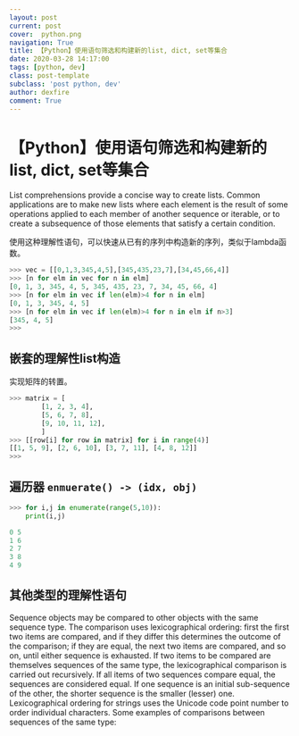 ```yaml
---
layout: post
current: post
cover:  python.png
navigation: True
title: 【Python】使用语句筛选和构建新的list, dict, set等集合
date: 2020-03-28 14:17:00
tags: [python, dev]
class: post-template
subclass: 'post python, dev'
author: dexfire
comment: True
---
```


# 【Python】使用语句筛选和构建新的list, dict, set等集合

List comprehensions provide a concise way to create lists. Common applications are to make new lists where each element is the result of some operations applied to each member of another sequence or iterable, or to create a subsequence of those elements that satisfy a certain condition.

使用这种理解性语句，可以快速从已有的序列中构造新的序列，类似于lambda函数。


```python
>>> vec = [[0,1,3,345,4,5],[345,435,23,7],[34,45,66,4]]
>>> [n for elm in vec for n in elm]
[0, 1, 3, 345, 4, 5, 345, 435, 23, 7, 34, 45, 66, 4]
>>> [n for elm in vec if len(elm)>4 for n in elm]
[0, 1, 3, 345, 4, 5]
>>> [n for elm in vec if len(elm)>4 for n in elm if n>3]
[345, 4, 5]
>>> 
```

## 嵌套的理解性list构造

实现矩阵的转置。
```python
>>> matrix = [
        [1, 2, 3, 4],
        [5, 6, 7, 8],
        [9, 10, 11, 12],
        ]
>>> [[row[i] for row in matrix] for i in range(4)]
[[1, 5, 9], [2, 6, 10], [3, 7, 11], [4, 8, 12]]
>>> 
```

## 遍历器 `enmuerate() -> (idx, obj)`
```python
>>> for i,j in enumerate(range(5,10)):
	print(i,j)

0 5
1 6
2 7
3 8
4 9
```

## 其他类型的理解性语句

Sequence objects may be compared to other objects with the same sequence type. The comparison uses lexicographical ordering: first the first two items are compared, and if they differ this determines the outcome of the comparison; if they are equal, the next two items are compared, and so on, until either sequence is exhausted. If two items to be compared are themselves sequences of the same type, the lexicographical comparison is carried out recursively. If all items of two sequences compare equal, the sequences are considered equal. If one sequence is an initial sub-sequence of the other, the shorter sequence is the smaller (lesser) one. Lexicographical ordering for strings uses the Unicode code point number to order individual characters. Some examples of comparisons between sequences of the same type:
